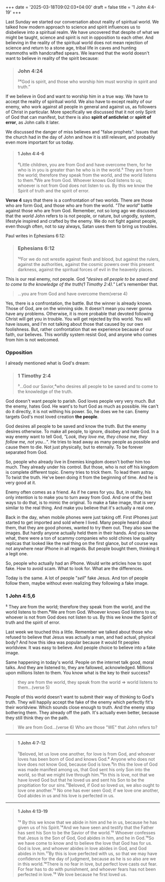 +++
date = '2025-03-18T09:02:03+04:00'
draft = false
title = '1 John 4:4-19'
+++

Last Sunday we started our conversation about reality of spiritual world. We talked how modern approach to science and spirit influences us to disbelieve into a spiritual realm. We have uncovered that despite of what we might be taught, science and spirit is not in opposition to each other. And believing in the reality of the spiritual world does not mean rejection of science and return to a stone age, tribal life in caves and hunting mammoths with handcrafted spears. We learned that the world doesn't want to believe in reality of the spirit because:

>### John 4:24
>²⁴God is spirit, and those who worship him must worship in spirit and truth.”

If we believe in God and want to worship him in a true way. We have to accept the reality of spiritual world. We also have to except reality of our enemy, who work against all people in general and against us, as followers of Christ in particular. More specifically we discussed that it not only Spirit of God that can manifest, but there is also **spirit of antichrist** or **spirit of error**, as John calls it later.

We discussed the danger of miss believes and "false prophets". Issues that the church had in the day of John and how it is still relevant, and probably even more important for us today.

>#### 1 John 4:4-6
>⁴Little children, you are from God and have overcome them, for he who is in you is greater than he who is in the world.⁵ They are from the world; therefore they speak from the world, and the world listens to them.⁶We are from God. Whoever knows God listens to us; whoever is not from God does not listen to us. By this we know the Spirit of truth and the spirit of error.

**Verse 4** says that there is a confrontation of two worlds. There are those who are form God, and those who are from the world. *"The world"* battle against those who are from God. Remember, not so long ago we discussed that the *world* John refers to is not people, or nature, but ungodly, system, lifestyle inspired and crafted by the enemy. We do not fight against people, even though often, not to say always, Satan uses them to bring us troubles.

Paul writes in Ephesians 6:12:

>### Ephesians 6:12
>¹²For we do not wrestle against flesh and blood, but against the rulers, against the authorities, against the cosmic powers over this present darkness, against the spiritual forces of evil in the heavenly places.

This is our real enemy, not people. God *"desires all people to be saved and to come to the knowledge of the truth(1 Timothy 2:4)."* Let's remember that. 

>...you are from God and have overcome them(verse 4)

Yes, there is a confrontation, the battle. But the winner is already known. Those of God, are on the winning side. It doesn't mean you never gonna have any problems. Otherwise, it is more probable that devoted following Christ will get you in trouble. You will get rejected by this world. You will have issues, and I'm not talking about those that caused by our own foolishness. But, rather confrontation that we experience because of our faith, our believes. This worldly system resist God, and anyone who comes from him is not welcomed.

### Opposition
I already mentioned what is God's dream: 

>### 1 Timothy 2:4
>³...God our Savior,⁴who desires all people to be saved and to come to the knowledge of the truth.

God doesn't want people to parish. God loves people very very much. But the enemy, hates God. He want's to hurt God as much as possible. He can't do it directly, it is not withing his power. So, he does we he can. Enemy targets God's most loved creation **the people**.

God desires all people to be saved and know the truth. But the enemy desires otherwise. To make all people, to ignore, disobey and hate God. In a way enemy want to tell God, *"Look, they love me, they chose me, they follow me, not you..."*. He tries to lead away as many people as possible and cause them to die. Not just physically, but to eternally. To be forever separated from God.

So, people who already live in Enemies kingdom doesn't bother him too much. They already under his control. But those, who is not off his kingdom is complete different topic. Enemy tries to trick them. To lead them astray. To twist the truth. He've been doing it from the beginning of time. And he is very good at it.

Enemy often comes as a friend. As if he cares for you. But, in reality, his only intention is to make you to turn away from God. And one of the best ways to do that, is to mimic the original. To make a fake image, that is very similar to the real thing. And make you believe that it's actually a real one. 

Back in the day, when mobile phones were just taking off. First iPhones just started to get imported and sold where I lived. Many people heard about them, that they are good phones, wanted to try them out. They also saw the images. But hardly anyone actually held them in their hands. And you know what, there were a ton of scammy companies who sold chines low quality replicas that looked like the real thing on the first glance, but of course was not anywhere near iPhone in all regards. But people bought them, thinking it a legit one.

So, people who actually had an iPhone. Would write articles how to spot fake. How to avoid scam. What to look for. What are the differences. 

Today is the same. A lot of people "*sell*" fake Jesus. And ton of people follow them, maybe without even realizing they following a fake image.

### 1 John 4:5,6
⁵ They are from the world; therefore they speak from the world, and the world listens to them.⁶We are from God. Whoever knows God listens to us; whoever is not from God does not listen to us. By this we know the Spirit of truth and the spirit of error.

Last week we touched this a little. Remember we talked about those who refused to believe that Jesus was actually a man, and had actual, physical body? And how this idea was popular because it would fit peoples worldview. It was easy to believe. And people choice to believe into a fake image.

Same happening in today's world. People on the internet talk good, moral talks. And they are listened to, they are fallowed, acknowledged. Millions upon millions listen to them. You know what is the key to their success?

>they are from the world, they speak from the world => world listens to them...(verse 5)

People of this world doesn't want to submit their way of thinking to God's truth. They will happily accept the fake of the enemy which perfectly fit's their worldview. Which sounds close enough to truth. And the enemy stop bothering them. They already off the path. It's actually even better, because they still think they on the path.

>We are from God...(verse 6)
Who are those "WE" that John refers to?



<!--TODO: Verse 5
    they didn't submit their way of thinking, but twisted bible to align with their worldview. That's why people listen to them, because it align with their ways to begin with.
-->

<!--TODO: Verse 6
    The proper way
-->









































---
>#### 1 John 4:7-12
>⁷Beloved, let us love one another, for love is from God, and whoever loves has been born of God and knows God.⁸ Anyone who does not love does not know God, because God is love.⁹In this the love of God was made manifest among us, that God sent his only Son into the world, so that we might live through him.¹⁰In this is love, not that we have loved God but that he loved us and sent his Son to be the propitiation for our sins.¹¹Beloved, if God so loved us, we also ought to love one another.¹² No one has ever seen God; if we love one another, God abides in us and his love is perfected in us.
---
>#### 1 John 4:13-19
>¹³ By this we know that we abide in him and he in us, because he has given us of his Spirit.¹⁴And we have seen and testify that the Father has sent his Son to be the Savior of the world.¹⁵ Whoever confesses that Jesus is the Son of God, God abides in him, and he in God.¹⁶So we have come to know and to believe the love that God has for us. God is love, and whoever abides in love abides in God, and God abides in him.¹⁷By this is love perfected with us, so that we may have confidence for the day of judgment, because as he is so also are we in this world.¹⁸There is no fear in love, but perfect love casts out fear. For fear has to do with punishment, and whoever fears has not been perfected in love.¹⁹ We love because he first loved us.


